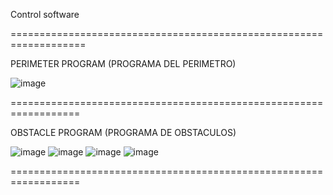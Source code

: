Control software

===================================================================

PERIMETER PROGRAM (PROGRAMA DEL PERIMETRO)

![image](https://github.com/user-attachments/assets/697a78ee-f7fc-485d-9cd3-123a329884fc)


==================================================================

OBSTACLE PROGRAM (PROGRAMA DE OBSTACULOS)

![image](https://github.com/user-attachments/assets/28eb37b1-18b6-47f5-8f7c-9a288c91ec1c)
![image](https://github.com/user-attachments/assets/c08a5c20-9e26-4cfb-afa2-cc6af57d699d)
![image](https://github.com/user-attachments/assets/60e7302e-a659-405e-b512-722d386a5786)
![image](https://github.com/user-attachments/assets/692e8c71-b0c4-46c1-a2a0-13fbef28559e)

==================================================================
